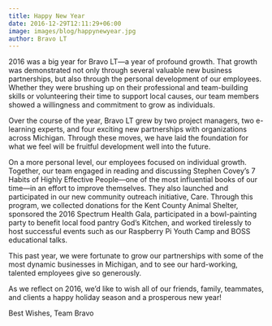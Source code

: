 ```yaml
---
title: Happy New Year
date: 2016-12-29T12:11:29+06:00
image: images/blog/happynewyear.jpg
author: Bravo LT
---
```

2016 was a big year for Bravo LT—a year of profound growth. That growth was demonstrated not only through several valuable new business partnerships, but also through the personal development of our employees. Whether they were brushing up on their professional and team-building skills or volunteering their time to support local causes, our team members showed a willingness and commitment to grow as individuals.

Over the course of the year, Bravo LT grew by two project managers, two e-learning experts, and four exciting new partnerships with organizations across Michigan. Through these moves, we have laid the foundation for what we feel will be fruitful development well into the future.

On a more personal level, our employees focused on individual growth. Together, our team engaged in reading and discussing Stephen Covey’s 7 Habits of Highly Effective People—one of the most influential books of our time—in an effort to improve themselves. They also launched and participated in our new community outreach initiative, Care. Through this program, we collected donations for the Kent County Animal Shelter, sponsored the 2016 Spectrum Health Gala, participated in a bowl-painting party to benefit local food pantry God’s Kitchen, and worked tirelessly to host successful events such as our Raspberry Pi Youth Camp and BOSS educational talks.

This past year, we were fortunate to grow our partnerships with some of the most dynamic businesses in Michigan, and to see our hard-working, talented employees give so generously.

As we reflect on 2016, we’d like to wish all of our friends, family, teammates, and clients a happy holiday season and a prosperous new year!

Best Wishes,
Team Bravo
